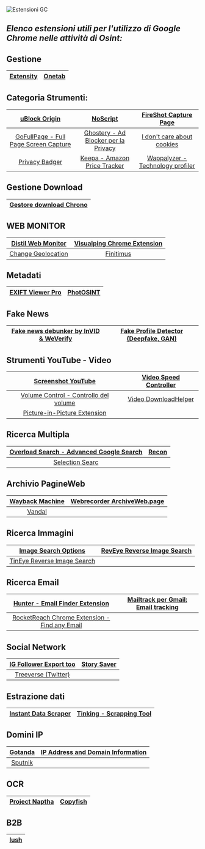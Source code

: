 ![Estensioni GC](https://user-images.githubusercontent.com/98583912/199860576-0c8a99e3-aed6-4644-b150-4f1181ac4413.gif)


 ## *Elenco estensioni utili per l'utilizzo di Google Chrome nelle attività di Osint:*

## Gestione
|[Extensity](https://chrome.google.com/webstore/detail/extensity/jjmflmamggggndanpgfnpelongoepncg)|[Onetab](https://chrome.google.com/webstore/detail/onetab/chphlpgkkbolifaimnlloiipkdnihall?hl=it)|
| :---: | :---: | 
    
## Categoria Strumenti:
|[uBlock Origin](https://chrome.google.com/webstore/detail/ublock-origin/cjpalhdlnbpafiamejdnhcphjbkeiagm)|[NoScript](https://chrome.google.com/webstore/detail/noscript/doojmbjmlfjjnbmnoijecmcbfeoakpjm)|[FireShot Capture Page](https://chrome.google.com/webstore/detail/take-webpage-screenshots/mcbpblocgmgfnpjjppndjkmgjaogfceg)|
| :---: | :---: | :---: | 
|[GoFullPage - Full Page Screen Capture](https://chrome.google.com/webstore/detail/gofullpage-full-page-scre/fdpohaocaechififmbbbbbknoalclacl)|[Ghostery - Ad Blocker per la Privacy](https://chrome.google.com/webstore/detail/ghostery-%E2%80%93-privacy-ad-blo/mlomiejdfkolichcflejclcbmpeaniij)|[I don't care about cookies](https://chrome.google.com/webstore/detail/i-dont-care-about-cookies/fihnjjcciajhdojfnbdddfaoknhalnja)|
|[Privacy Badger](https://chrome.google.com/webstore/detail/privacy-badger/pkehgijcmpdhfbdbbnkijodmdjhbjlgp)|[Keepa - Amazon Price Tracker](https://chrome.google.com/webstore/detail/keepa-amazon-price-tracke/neebplgakaahbhdphmkckjjcegoiijjo)|[Wappalyzer - Technology profiler](https://chrome.google.com/webstore/detail/wappalyzer-technology-pro/gppongmhjkpfnbhagpmjfkannfbllamg?hl=it)|


## Gestione Download
|[Gestore download Chrono](https://chrome.google.com/webstore/detail/chrono-download-manager/mciiogijehkdemklbdcbfkefimifhecn)|
| :---: |  

## WEB MONITOR
|[Distil Web Monitor](https://chrome.google.com/webstore/detail/distill-web-monitor/inlikjemeeknofckkjolnjbpehgadgge)|[Visualping Chrome Extension](https://chrome.google.com/webstore/detail/visualping/pemhgklkefakciniebenbfclihhmmfcd)|
| :---: | :---: | 
|[Change Geolocation](https://chrome.google.com/webstore/detail/change-geolocation-locati/lejoknkbcogjceoniealiipllomkpioe)|[Finitimus](https://chrome.google.com/webstore/detail/finitimus/ckdjcgaagfcnndkkknfmncedapdjaokb)|
   
## Metadati
|[EXIFT Viewer Pro](https://chrome.google.com/webstore/detail/exif-viewer-pro/mmbhfeiddhndihdjeganjggkmjapkffm)|[PhotOSINT](https://chrome.google.com/webstore/detail/photosint/gonhdjmkgfkokhkflfhkbiagbmoolhcd)|
| :---: | :---: | 

## Fake News
|[Fake news debunker by InVID & WeVerify](https://chrome.google.com/webstore/detail/fake-news-debunker-by-inv/mhccpoafgdgbhnjfhkcmgknndkeenfhe)|[Fake Profile Detector (Deepfake, GAN)](https://chrome.google.com/webstore/detail/fake-profile-detector-dee/jbpcgcnnhmjmajjkgdaogpgefbnokpcc)|
| :---: | :---: | 

## Strumenti YouTube - Video
|[Screenshot YouTube](https://chrome.google.com/webstore/detail/screenshot-youtube/gjoijpfmdhbjkkgnmahganhoinjjpohk)|[Video Speed Controller](https://chrome.google.com/webstore/detail/video-speed-controller/nffaoalbilbmmfgbnbgppjihopabppdk)|
| :---: | :---: | 
|[Volume Control - Controllo del volume](https://chrome.google.com/webstore/detail/volume-controller/kmfhljjdadodpnmgilofilbhnbiggcnm)|[Video DownloadHelper](https://chrome.google.com/webstore/detail/video-downloadhelper/lmjnegcaeklhafolokijcfjliaokphfk)|
|[Picture-in-Picture Extension](https://chrome.google.com/webstore/detail/picture-in-picture-extens/hkgfoiooedgoejojocmhlaklaeopbecg)||
  
## Ricerca Multipla
|[Overload Search - Advanced Google Search](https://chrome.google.com/webstore/detail/overload-search-advanced/knihkdaajdhpjgeiadaefmjmpbnlojbg)|[Recon](https://chrome.google.com/webstore/detail/recon/nkdochbemgkadhjneplbaibebmocefla)|
| :---: | :---: | 
|[Selection Searc](https://chrome.google.com/webstore/detail/selection-search/gipnlpdeieaidmmeaichnddnmjmcakoe/related)||
  
## Archivio PagineWeb
|[Wayback Machine](https://chrome.google.com/webstore/detail/wayback-machine/fpnmgdkabkmnadcjpehmlllkndpkmiak)|[Webrecorder ArchiveWeb.page](https://chrome.google.com/webstore/detail/webrecorder-archivewebpag/fpeoodllldobpkbkabpblcfaogecpndd)|
| :---: | :---: | 
|[Vandal](https://chrome.google.com/webstore/detail/vandal/knoccgahmcfhngbjhdbcodajdioedgdo)|
  
## Ricerca Immagini
|[Image Search Options](https://chrome.google.com/webstore/detail/image-search-options/kljmejbpilkadikecejccebmccagifhl)|[RevEye Reverse Image Search](https://chrome.google.com/webstore/detail/reveye-reverse-image-sear/keaaclcjhehbbapnphnmpiklalfhelgf)|
| :---: | :---: | 
|[TinEye Reverse Image Search](https://chrome.google.com/webstore/detail/tineye-reverse-image-sear/haebnnbpedcbhciplfhjjkbafijpncjl)||
  
## Ricerca Email 
|[Hunter - Email Finder Extension](https://chrome.google.com/webstore/detail/hunter-email-finder-exten/hgmhmanijnjhaffoampdlllchpolkdnj)|[Mailtrack per Gmail: Email tracking](https://chrome.google.com/webstore/detail/email-tracker-for-gmail-m/ndnaehgpjlnokgebbaldlmgkapkpjkkb)|
| :---: | :---: | 
|[RocketReach Chrome Extension - Find any Email ](https://chrome.google.com/webstore/detail/rocketreach-chrome-extens/oiecklaabeielolbliiddlbokpfnmhba)||
    
## Social Network
|[IG Follower Export too](https://chrome.google.com/webstore/detail/ig-follower-export-tool/diobnppoomflbfopidklhnonklfpigng)|[Story Saver](https://chrome.google.com/webstore/detail/story-saver/mafcolokinicfdmlidhaebadidhdehpk)|
| :---: | :---: | 
|[Treeverse (Twitter)](https://chrome.google.com/webstore/detail/treeverse/aahmjdadniahaicebomlagekkcnlcila)||

## Estrazione dati 
|[Instant Data Scraper](https://chrome.google.com/webstore/detail/instant-data-scraper/ofaokhiedipichpaobibbnahnkdoiiah)|[Tinking - Scrapping Tool](https://chrome.google.com/webstore/detail/tinking-scrapping-tool/ibidcmokfddpkgdoobeihkfnajmodlkp)|
| :---: | :---: | 
  
## Domini IP 
|[Gotanda](https://chrome.google.com/webstore/detail/gotanda/jbmdcdfnnpenkgliplbglfpninigbiml)|[IP Address and Domain Information](https://chrome.google.com/webstore/detail/ip-address-and-domain-inf/lhgkegeccnckoiliokondpaaalbhafoa)|
| :---: | :---: | 
|[Sputnik](https://chrome.google.com/webstore/detail/sputnik/manapjdamopgbpimgojkccikaabhmocd)|
  
## OCR
|[Project Naptha](https://chrome.google.com/webstore/detail/project-naptha/molncoemjfmpgdkbdlbjmhlcgniigdnf)|[Copyfish](https://chrome.google.com/webstore/detail/copyfish-%F0%9F%90%9F-free-ocr-soft/eenjdnjldapjajjofmldgmkjaienebbj)|
| :---: | :---: | 
    
## B2B
|[lush](https://chrome.google.com/webstore/detail/lusha-easily-find-b2b-con/mcebeofpilippmndlpcghpmghcljajna)|
| :---: |
